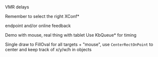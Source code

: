VMR delays

Remember to select the right XConf*

endpoint and/or online feedback

Demo with mouse, real thing with tablet
Use KbQueue* for timing

Single draw to FillOval for all targets + "mouse", use `CenterRectOnPoint` to center and keep track of x/y/w/h in objects


